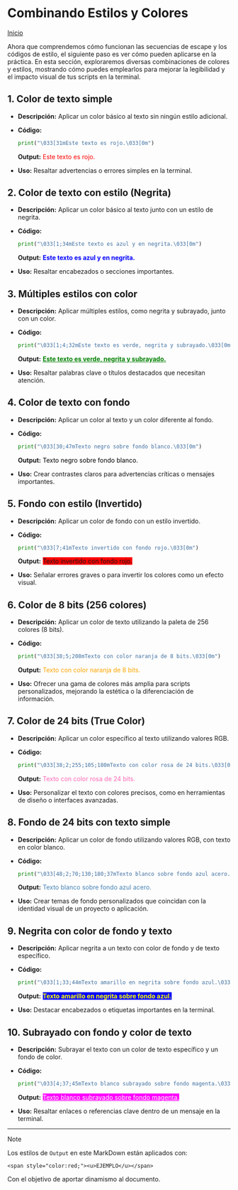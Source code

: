 # Combinando Estilos y Colores

[Inicio](/readme.md)

Ahora que comprendemos cómo funcionan las secuencias de escape y los códigos de estilo, el siguiente paso es ver cómo pueden aplicarse en la práctica. En esta sección, exploraremos diversas combinaciones de colores y estilos, mostrando cómo puedes emplearlos para mejorar la legibilidad y el impacto visual de tus scripts en la terminal.

## 1. **Color de texto simple**

* **Descripción:** Aplicar un color básico al texto sin ningún estilo adicional.

* **Código:**

    ```py
    print("\033[31mEste texto es rojo.\033[0m")
    ```

    **Output:** <span style="color:red">Este texto es rojo.</span>

* **Uso:** Resaltar advertencias o errores simples en la terminal.

## 2. **Color de texto con estilo (Negrita)**

* **Descripción:** Aplicar un color básico al texto junto con un estilo de negrita.

* **Código:**

    ```py
    print("\033[1;34mEste texto es azul y en negrita.\033[0m")
    ```

    **Output:** <span style="color:blue;"><b>Este texto es azul y en negrita.</b></span>

* **Uso:** Resaltar encabezados o secciones importantes.

## 3. **Múltiples estilos con color**

* **Descripción:** Aplicar múltiples estilos, como negrita y subrayado, junto con un color.

* **Código:**

    ```py
    print("\033[1;4;32mEste texto es verde, negrita y subrayado.\033[0m")
    ```

    **Output:** <span style="color:green;"><b><u>Este texto es verde, negrita y subrayado.</u></b></span>

* **Uso:** Resaltar palabras clave o títulos destacados que necesitan atención.

## 4. **Color de texto con fondo**

* **Descripción:** Aplicar un color al texto y un color diferente al fondo.

* **Código:**

    ```py
    print("\033[30;47mTexto negro sobre fondo blanco.\033[0m")
    ```

    **Output:** <span style="color:black;background-color:white">Texto negro sobre fondo blanco.</span>

* **Uso:** Crear contrastes claros para advertencias críticas o mensajes importantes.

## 5. **Fondo con estilo (Invertido)**

* **Descripción:** Aplicar un color de fondo con un estilo invertido.

* **Código:**

    ```py
    print("\033[7;41mTexto invertido con fondo rojo.\033[0m")
    ```

    **Output:** <span style="background-color:red">Texto invertido con fondo rojo.</span>

* **Uso:** Señalar errores graves o para invertir los colores como un efecto visual.

## 6. **Color de 8 bits (256 colores)**

* **Descripción:** Aplicar un color de texto utilizando la paleta de 256 colores (8 bits).

* **Código:**

    ```py
    print("\033[38;5;208mTexto con color naranja de 8 bits.\033[0m")
    ```

    **Output:** <span style="color:orange">Texto con color naranja de 8 bits.</span>

* **Uso:** Ofrecer una gama de colores más amplia para scripts personalizados, mejorando la estética o la diferenciación de información.

## 7. **Color de 24 bits (True Color)**

* **Descripción:** Aplicar un color específico al texto utilizando valores RGB.

* **Código:**

    ```py
    print("\033[38;2;255;105;180mTexto con color rosa de 24 bits.\033[0m")
    ```

    **Output:** <span style="color:rgb(255 105 180);">Texto con color rosa de 24 bits.</span>

* **Uso:** Personalizar el texto con colores precisos, como en herramientas de diseño o interfaces avanzadas.

## 8. **Fondo de 24 bits con texto simple**

* **Descripción:** Aplicar un color de fondo utilizando valores RGB, con texto en color blanco.

* **Código:**

    ```py
    print("\033[48;2;70;130;180;37mTexto blanco sobre fondo azul acero.\033[0m")
    ```

    **Output:** <span style="background-color:white;color:rgb(70 130 180);">Texto blanco sobre fondo azul acero.</span>

* **Uso:** Crear temas de fondo personalizados que coincidan con la identidad visual de un proyecto o aplicación.

## 9. **Negrita con color de fondo y texto**

* **Descripción:** Aplicar negrita a un texto con color de fondo y de texto específico.

* **Código:**

    ```py
    print("\033[1;33;44mTexto amarillo en negrita sobre fondo azul.\033[0m")
    ```

    **Output:** <span style="background-color:blue;color:yellow;"><b>Texto amarillo en negrita sobre fondo azul.</b></span>
* **Uso:** Destacar encabezados o etiquetas importantes en la terminal.

## 10. **Subrayado con fondo y color de texto**

* **Descripción:** Subrayar el texto con un color de texto específico y un fondo de color.

* **Código:**

    ```py
    print("\033[4;37;45mTexto blanco subrayado sobre fondo magenta.\033[0m")
    ```

    **Output:** <span style="background-color:magenta;color:white;"><u>Texto blanco subrayado sobre fondo magenta.</u></span>

* **Uso:** Resaltar enlaces o referencias clave dentro de un mensaje en la terminal.

-----

>[!NOTE]
>Los estilos de `Output` en este MarkDown están aplicados con:
>
>`<span style="color:red;"><u>EJEMPLO</u></span>`
>
>Con el objetivo de aportar dinamismo al documento.
